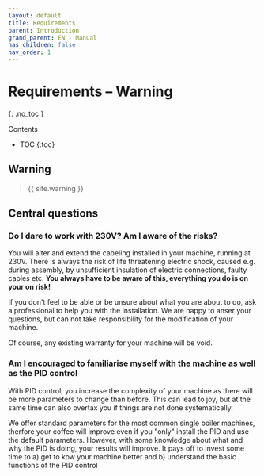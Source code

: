 ```yaml
---
layout: default
title: Requirements
parent: Introduction
grand_parent: EN - Manual
has_children: false
nav_order: 1
---
```


# Requirements – Warning
{: .no_toc }

Contents

* TOC
{:toc}

## Warning

> {{ site.warning }}

## Central questions

### Do I dare to work with 230V? Am I aware of the risks?

You will alter and extend the cabeling installed in your machine, running at 230V. There is always the risk of life threatening electric shock, caused e.g. during assembly, by unsufficient insulation of electric connections, faulty cables etc. **You always have to be aware of this, everything you do is on your on risk!**

If you don't feel to be able or be unsure about what you are about to do, ask a professional to help you with the installation. We are happy to anser your questions, but can not take responsibility for the modification of your machine.

Of course, any existing warranty for your machine will be void.


### Am I encouraged to familiarise myself with the machine as well as the PID control

With PID control, you increase the complexity of your machine as there will be more parameters to change than before. This can lead to joy, but at the same time can also overtax you if things are not done systematically.

We offer standard parameters for the most common single boiler machines, therfore your coffee will improve even if you "only" install the PID and use the default parameters. However, with some knowledge about what and why the PID is doing, your results will improve. It pays off to invest some time to a) get to kow your machine better and b) understand the basic functions of the PID control

